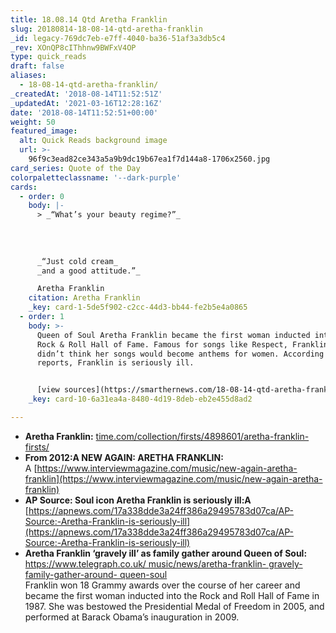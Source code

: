 ```yaml
---
title: 18.08.14 Qtd Aretha Franklin
slug: 20180814-18-08-14-qtd-aretha-franklin
_id: legacy-769dc7eb-e7ff-4040-ba36-51af3a3db5c4
_rev: XOnQP8cIThhnw9BWFxV4OP
type: quick_reads
draft: false
aliases:
  - 18-08-14-qtd-aretha-franklin/
_createdAt: '2018-08-14T11:52:51Z'
_updatedAt: '2021-03-16T12:28:16Z'
date: '2018-08-14T11:52:51+00:00'
weight: 50
featured_image:
  alt: Quick Reads background image
  url: >-
    96f9c3ead82ce343a5a9b9dc19b67ea1f7d144a8-1706x2560.jpg
card_series: Quote of the Day
colorpaletteclassname: '--dark-purple'
cards:
  - order: 0
    body: |-
      > _“What’s your beauty regime?”_  
        
        
        
        
      _“Just cold cream_  
      _and a good attitude.”_

      Aretha Franklin
    citation: Aretha Franklin
    _key: card-1-5de5f902-c2cc-44d3-bb44-fe2b5e4a0865
  - order: 1
    body: >-
      Queen of Soul Aretha Franklin became the first woman inducted into the
      Rock & Roll Hall of Fame. Famous for songs like Respect, Franklin said she
      didn’t think her songs would become anthems for women. According to
      reports, Franklin is seriously ill.


      [view sources](https://smarthernews.com/18-08-14-qtd-aretha-franklin/)
    _key: card-10-6a31ea4a-8480-4d19-8deb-eb2e455d8ad2

---
```

* **Aretha Franklin:** [time.com/collection/firsts/4898601/aretha-franklin-firsts/](http://time.com/collection/firsts/4898601/aretha-franklin-firsts/)
* **From 2012:A NEW AGAIN: ARETHA FRANKLIN:**  
A [https://www.interviewmagazine.com/music/new-again-aretha-franklin](https://www.interviewmagazine.com/music/new-again-aretha-franklin)
* **AP Source: Soul icon Aretha Franklin is seriously ill:A**  
[https://apnews.com/17a338dde3a24ff386a29495783d07ca/AP-Source:-Aretha-Franklin-is-seriously-ill](https://apnews.com/17a338dde3a24ff386a29495783d07ca/AP-Source:-Aretha-Franklin-is-seriously-ill)
* **Aretha Franklin ‘gravely ill’ as family gather around Queen of Soul:**  
[https://www.telegraph.co.uk/ music/news/aretha-franklin- gravely-family-gather-around- queen-soul](https://www.telegraph.co.uk/)  
Franklin won 18 Grammy awards over the course of her career and became the first woman inducted into the Rock and Roll Hall of Fame in 1987. She was bestowed the Presidential Medal of Freedom in 2005, and performed at Barack Obama’s inauguration in 2009.